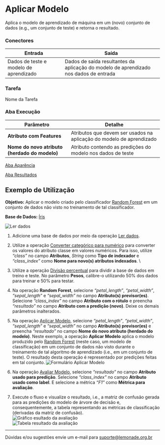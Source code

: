 # Aplicar Modelo

Aplica o modelo de aprendizado de máquina em um (novo) conjunto de dados (e.g., um conjunto de teste) e retorna o resultado.

### Conectores
| Entrada | Saída |
| --- | --- |
| Dados de teste e modelo de aprendizado | Dados de saída resultantes da aplicação do modelo de aprendizado nos dados de entrada |

### Tarefa
Nome da Tarefa

### Aba Execução

| Parâmetro | Detalhe |
| --- | --- |
| **Atributo com Features** | Atributos que devem ser usados na aplicação do modelo de aprendizado |
| **Nome do novo atributo (herdado do modelo)** | Atributo contendo as predições do modelo nos dados de teste |

[Aba Aparência][1]

[Aba Resultados][2]

## Exemplo de Utilização
**Objetivo:** Aplicar o modelo criado pelo classificador [Random Forest][3]  em um conjunto de dados não visto no treinamento de tal classificador.

**Base de Dados:** [Íris][4]
	
![Ler dados](/img/spark/modelo_e_avaliacao/aplicar_modelo/image4.png)

1. Adicione uma base de dados por meio da operação [Ler dados][5].
	
2. Utilize a operação [Converter categórico para numérico][6] para converter os valores do atributo classe em valores numéricos. Para isso, utilize *“class”* no campo **Atributos**, *String* como **Tipo de indexador** e *“class_index”* como **Nome para novo(s) atributos indexados**. \

3. Utilize a operação [Divisão percentual][7] para dividir a base de dados em treino e teste. No parâmetro **Pesos**, calibre-o utilizando 50% dos dados para treinar e 50% para testar.

4. Na operação **Random Forest**, selecione *“petal_length”*, *“petal_width”*, *“sepal_length”* e *“sepal_width”* no campo **Atributo(s) previsor(es)**. Selecione *“class_index”* no campo **Atributo com o rótulo** e preencha *“resultado”* no campo **Atributo com a predição (novo)**. Deixe os demais parâmetros inalterados.

5. Na operação [Aplicar Modelo][8], selecione *“petal_length”*, *“petal_width”*, *“sepal_length”* e *“sepal_width”* no campo **Atributo(s) previsor(es)** e preencha *“resultado”* no campo **Nome do novo atributo (herdado do modelo)**. Neste exemplo, a operação **Aplicar Modelo** aplica o modelo produzido pelo [Random Forest][3] (neste caso, um modelo de classificação) em um conjunto de dados não visto durante o treinamento de tal algoritmo de aprendizado (i.e., em um conjunto de teste). O resultado desta operação é representado por predições feitas em tal conjunto.
	![Formulário Aplicar Modelo](/img/spark/modelo_e_avaliacao/aplicar_modelo/image2.png)

6. Na operação [Avaliar Modelo][9], selecione *“resultado”* no campo **Atributo usado para predição**. Selecione *“class_index”* no campo **Atributo usado como label**. E selecione a métrica *“F1”* como **Métrica para avaliação**. 



7. Execute o fluxo e visualize o resultado, i.e., a matriz de confusão gerada para as predições do modelo de árvore de decisão e, consequentemente, a tabela representando as métricas de classificação (derivadas da matriz de confusão). \
	![Gráfico esultado da avaliação](/img/spark/modelo_e_avaliacao/aplicar_modelo/image1.png)\
	![Tabela resultado da avaliação](/img/spark/modelo_e_avaliacao/aplicar_modelo/image3.png)

----- 
Dúvidas e/ou sugestões envie um e-mail para suporte@lemonade.org.br

[1]: /pt-br/
[2]: /pt-br/
[3]: /pt-br/
[4]: /pt-br/
[5]: /pt-br/
[6]: /pt-br/
[7]: /pt-br/
[8]: /pt-br/
[9]: /pt-br/